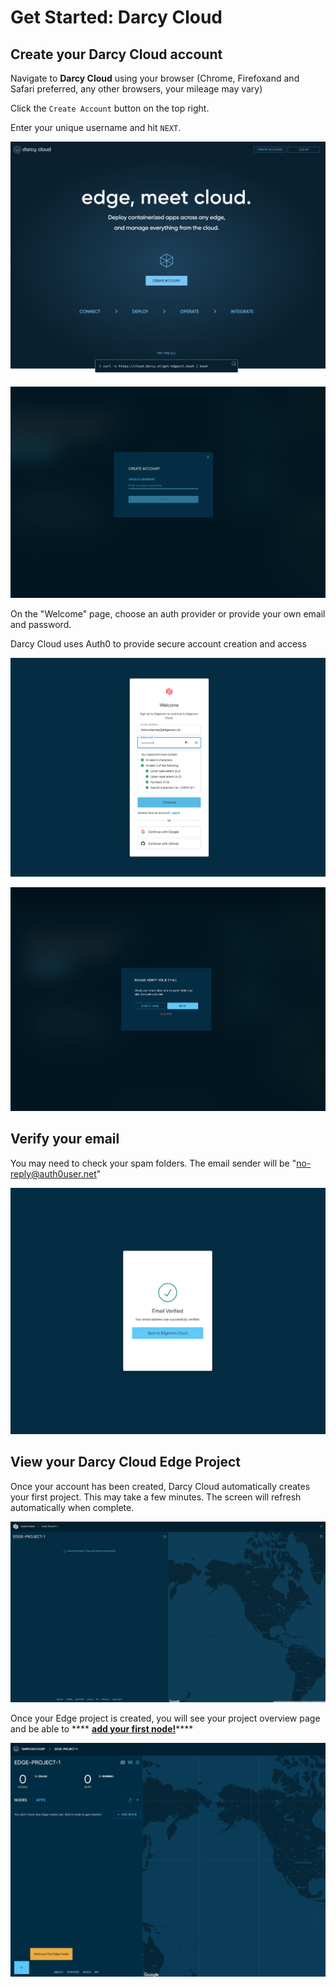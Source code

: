 # Get Started: Darcy Cloud

## Create your Darcy Cloud account



Navigate to **Darcy Cloud** using  your browser (Chrome, Firefoxand and Safari preferred, any other browsers, your mileage may vary)

Click the `Create Account` button on the top right.

Enter your unique username and hit `NEXT`.

![](../../.gitbook/assets/cloud-home.png)

![Create account](<../../.gitbook/assets/image (8).png>)

On the "Welcome" page, choose an auth provider or provide your own email and password.

Darcy Cloud uses Auth0 to provide secure account creation and access

![Create account-Auth0](<../../.gitbook/assets/image (9) (1).png>)

![Verify email](<../../.gitbook/assets/image (12).png>)

## Verify your email

You may need to check your spam folders. The email sender will be "no-reply@auth0user.net"

![Email verified](<../../.gitbook/assets/image (14) (1).png>)

## View your Darcy Cloud Edge Project

Once your account has been created, Darcy Cloud automatically creates your first project. This may take a few minutes. The screen will refresh automatically when complete.

![your project is being created](<../../.gitbook/assets/image (10).png>)

Once your Edge project is created, you will see your project overview page and be able to **** [**add your first node!**](get-started-add-node.md)****

![](../../.gitbook/assets/1done.png)

